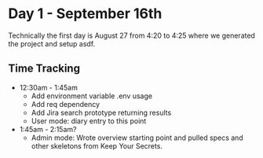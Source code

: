 # Day 1 - September 16th

Technically the first day is August 27 from 4:20 to 4:25 where we generated the project and setup asdf.

## Time Tracking

* 12:30am - 1:45am
    * Add environment variable .env usage
    * Add req dependency
    * Add Jira search prototype returning results
    * User mode: diary entry to this point
* 1:45am - 2:15am?
    * Admin mode: Wrote overview starting point and pulled specs and other skeletons from Keep Your Secrets.
